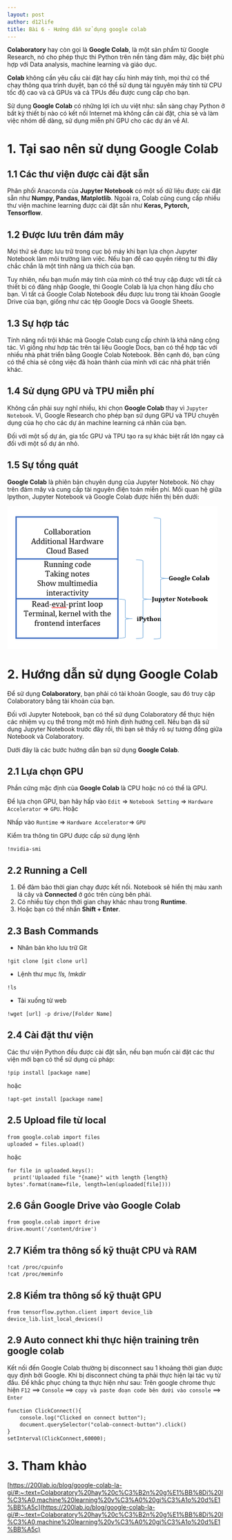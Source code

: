 ```yaml
---
layout: post
author: d12life
title: Bài 6 - Hướng dẫn sử dụng google colab
---
```


**Colaboratory** hay còn gọi là **Google Colab**, là một sản phẩm từ Google Research, nó cho phép thực thi Python trên nền tảng đám mây, đặc biệt phù hợp với Data analysis, machine learning và giáo dục.

**Colab** không cần yêu cầu cài đặt hay cấu hình máy tính, mọi thứ có thể chạy thông qua trình duyệt, bạn có thể sử dụng tài nguyên máy tính từ CPU tốc độ cao và cả GPUs và cả TPUs đều được cung cấp cho bạn.

Sử dụng **Google Colab** có những lợi ích ưu việt như: sẵn sàng chạy Python ở bất kỳ thiết bị nào có kết nối Internet mà không cần cài đặt, chia sẻ và làm việc nhóm dễ dàng, sử dụng miễn phí GPU cho các dự án về AI.

# 1. Tại sao nên sử dụng Google Colab
## 1.1 Các thư viện được cài đặt sẵn
Phân phối Anaconda của **Jupyter Notebook** có một số dữ liệu được cài đặt sẵn như **Numpy, Pandas, Matplotlib**. Ngoài ra, Colab cũng cung cấp nhiều thư viện machine learning được cài đặt sẵn như **Keras, Pytorch, Tensorflow**.

## 1.2 Được lưu trên đám mây
Mọi thứ sẽ được lưu trữ trong cục bộ máy khi bạn lựa chọn Jupyter Notebook làm môi trường làm việc. Nếu bạn đề cao quyền riêng tư thì đây chắc chắn là một tính năng ưa thích của bạn.

Tuy nhiên, nếu bạn muốn máy tính của mình có thể truy cập được với tất cả thiết bị có đăng nhập Google, thì Google Colab là lựa chọn hàng đầu cho bạn. Vì tất cả Google Colab Notebook đều được lưu trong tài khoản Google Drive của bạn, giống như các tệp Google Docs và Google Sheets.

## 1.3 Sự hợp tác
Tính năng nổi trội khác mà Google Colab cung cấp chính là khả năng cộng tác. Vì giống như hợp tác trên tài liệu Google Docs, bạn có thể hợp tác với nhiều nhà phát triển bằng Google Colab Notebook. Bên cạnh đó, bạn cũng có thể chia sẻ công việc đã hoàn thành của mình với các nhà phát triển khác.

## 1.4 Sử dụng GPU và TPU miễn phí
Không cần phải suy nghĩ nhiều, khi chọn **Google Colab** thay vì `Jupyter Notebook`. Vì, Google Research  cho phép bạn sử dụng GPU và TPU chuyên dụng của họ cho các dự án machine learning cá nhân của bạn.

Đối với một số dự án, gia tốc GPU và TPU tạo ra sự khác biệt rất lớn ngay cả đối với một số dự án nhỏ.

## 1.5 Sự tổng quát
**Google Colab** là phiên bản chuyên dụng của Jupyter Notebook. Nó chạy trên đám mây và cung cấp tài nguyên điện toán miễn phí. Mối quan hệ giữa Ipython, Jupyter Notebook và Google Colab được hiển thị bên dưới:

![image](/assets/images/lesson_6/pasted-image-0-9-1.png)

# 2. Hướng dẫn sử dụng Google Colab
Để sử dụng **Colaboratory**, bạn phải có tài khoản Google, sau đó truy cập Colaboratory bằng tài khoản của bạn.

Đối với Jupyter Notebook, bạn có thể sử dụng Colaboratory để thực hiện các nhiệm vụ cụ thể trong một mô hình định hướng cell. Nếu bạn đã sử dụng Jupyter Notebook trước đây rồi, thì bạn sẽ thấy rõ sự tương đồng giữa Notebook và Colaboratory.

Dưới đây là các bước hướng dẫn bạn sử dụng **Google Colab**.

## 2.1 Lựa chọn GPU
Phần cứng mặc định của **Google Colab** là CPU hoặc nó có thể là GPU.

Để lựa chọn GPU, bạn hãy hấp vào `Edit` => `Notebook Setting` => `Hardware Accelerator` => `GPU`. Hoặc

Nhấp vào `Runtime` => `Hardware Accelerator`=> `GPU`

Kiểm tra thông tin GPU được cấp sử dụng lệnh
```
!nvidia-smi
```

## 2.2 Running a Cell
1. Để đảm bảo thời gian chạy được kết nối. Notebook sẽ hiển thị màu xanh lá cây và **Connected** ở góc trên cùng bên phải.
2. Có nhiều tùy chọn thời gian chạy khác nhau trong **Runtime**.
3. Hoặc bạn có thể nhấn **Shift + Enter**.

## 2.3 Bash Commands
- Nhân bản kho lưu trữ Git
```
!git clone [git clone url]
```
- Lệnh thư mục *!ls, !mkdir*
```
!ls
```
- Tải xuống từ web
```
!wget [url] -p drive/[Folder Name]
```

## 2.4 Cài đặt thư viện
Các thư viện Python đều được cài đặt sẵn, nếu bạn muốn cài đặt các thư viện mới bạn có thể sử dụng cú pháp:
```
!pip install [package name]
```
hoặc
```
!apt-get install [package name]
```

## 2.5 Upload file từ local
```
from google.colab import files
uploaded = files.upload()
```
hoặc
```
for file in uploaded.keys():
  print('Uploaded file "{name}" with length {length} bytes'.format(name=file, length=len(uploaded[file])))
```

## 2.6 Gắn Google Drive vào Google Colab
```
from google.colab import drive
drive.mount('/content/drive')
```

## 2.7 Kiểm tra thông số kỹ thuật CPU và RAM
```
!cat /proc/cpuinfo
!cat /proc/meminfo
```

## 2.8 Kiểm tra thông số kỹ thuật GPU
```
from tensorflow.python.client import device_lib
device_lib.list_local_devices()
```

## 2.9 Auto connect khi thực hiện training trên google colab
Kết nối đến Google Colab thường bị disconnect sau 1 khoảng thời gian được quy định bởi Google. Khi bị disconnect chúng ta phải thực hiện lại tác vụ từ đầu. Để khắc phục chúng ta thực hiện như sau: Trên google chrome thực hiện `F12` ==> `Console` ==> `copy và paste đoạn code bên dưới vào console` ==> `Enter`
```
function ClickConnect(){
    console.log("Clicked on connect button"); 
    document.querySelector("colab-connect-button").click()
}
setInterval(ClickConnect,60000);
```

# 3. Tham khảo
[https://200lab.io/blog/google-colab-la-gi/#:~:text=Colaboratory%20hay%20c%C3%B2n%20g%E1%BB%8Di%20l%C3%A0,machine%20learning%20v%C3%A0%20gi%C3%A1o%20d%E1%BB%A5c](https://200lab.io/blog/google-colab-la-gi/#:~:text=Colaboratory%20hay%20c%C3%B2n%20g%E1%BB%8Di%20l%C3%A0,machine%20learning%20v%C3%A0%20gi%C3%A1o%20d%E1%BB%A5c)